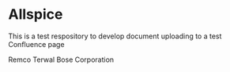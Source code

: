 # Allspice

This is a test respository to develop document uploading to a test Confluence page

Remco Terwal
Bose Corporation
